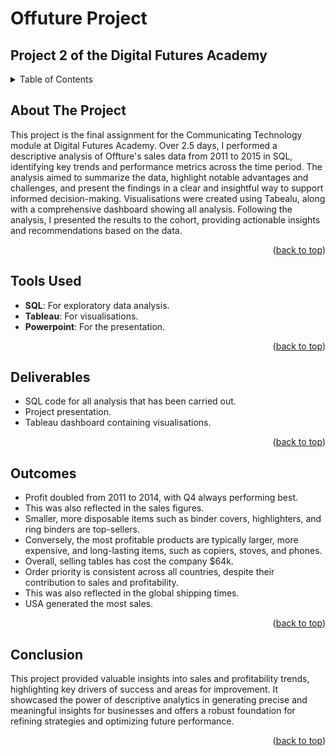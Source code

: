 <a id="readme-top"></a>

# Offuture Project

## Project 2 of the Digital Futures Academy

<!-- TABLE OF CONTENTS -->
<details>
  <summary>Table of Contents</summary>
  <ol>
    <li>
      <a href="#about-the-project">About The Project</a>
    </li>
    <li>
      <a href="#tools-used">Tools Used</a>
    </li>
    <li>
      <a href="#deliverables">Deliverables</a>
    </li>
    <li>
      <a href="#outcomes">Outcomes</a>
    </li>
    <li>
      <a href="#conclusion">Conclusion</a>
  </ol>
</details>



<!-- ABOUT THE PROJECT -->
## About The Project

This project is the final assignment for the Communicating Technology module at Digital Futures Academy. Over 2.5 days, I performed a descriptive analysis of Offture's sales data from 2011 to 2015 in SQL, identifying key trends and performance metrics across the time period. The analysis aimed to summarize the data, highlight notable advantages and challenges, and present the findings in a clear and insightful way to support informed decision-making. Visualisations were created using Tabealu, along with a comprehensive dashboard showing all analysis. Following the analysis, I presented the results to the cohort, providing actionable insights and recommendations based on the data.

<p align="right">(<a href="#readme-top">back to top</a>)</p>


<!-- Tools Used -->
## Tools Used

* **SQL**: For exploratory data analysis.
* **Tableau**: For visualisations.
* **Powerpoint**: For the presentation.

<p align="right">(<a href="#readme-top">back to top</a>)</p>



<!-- Deliverables -->
## Deliverables

* SQL code for all analysis that has been carried out.
* Project presentation.
* Tableau dashboard containing visualisations.

<p align="right">(<a href="#readme-top">back to top</a>)</p>



<!-- Outcomes -->
## Outcomes

* Profit doubled from 2011 to 2014, with Q4 always performing best.
* This was also reflected in the sales figures.
* Smaller, more disposable items such as binder covers, highlighters, and ring binders are top-sellers.
* Conversely, the most profitable products are typically larger, more expensive, and long-lasting items, such as copiers, stoves, and phones.
* Overall, selling tables has cost the company $64k.
* Order priority is consistent across all countries, despite their contribution to sales and profitability.
* This was also reflected in the global shipping times.
* USA generated the most sales.


<p align="right">(<a href="#readme-top">back to top</a>)</p>



<!-- Conclusion -->
## Conclusion

This project provided valuable insights into sales and profitability trends, highlighting key drivers of success and areas for improvement. It showcased the power of descriptive analytics in generating precise and meaningful insights for businesses and offers a robust foundation for refining strategies and optimizing future performance.


<p align="right">(<a href="#readme-top">back to top</a>)</p>
